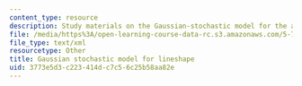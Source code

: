 ```yaml
---
content_type: resource
description: Study materials on the Gaussian-stochastic model for the absorption lineshape.
file: /media/https%3A/open-learning-course-data-rc.s3.amazonaws.com/5-74-introductory-quantum-mechanics-ii-spring-2009/3773e5d3c223414dc7c56c25b58aa82e_MIT5_74s09_study05.xmcd
file_type: text/xml
resourcetype: Other
title: Gaussian stochastic model for lineshape
uid: 3773e5d3-c223-414d-c7c5-6c25b58aa82e
---
```

